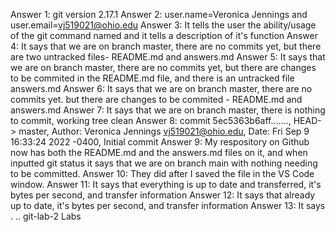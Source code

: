  Answer 1: git version 2.17.1
 Answer 2: user.name=Veronica Jennings and user.email=vj519021@ohio.edu
 Answer 3: It tells the user the ability/usage of the git command named and it tells a description of it's function
 Answer 4: It says that we are on branch master, there are no commits yet, but there are two untracked files- README.md and answers.md
 Answer 5: It says that we are on branch master, there are no commits yet, but there are changes to be commited in the README.md file, and there is an untracked file answers.md
 Answer 6: It says that we are on branch master, there are no commits yet. but there are changes to be commited - README.md and answers.md
 Answer 7: It says that we are on branch master, there is nothing to commit, working tree clean
 Answer 8: commit 5ec5363b6aff......., HEAD-> master, Author: Veronica Jennings <vj519021@ohio.edu>, Date: Fri Sep 9 16:33:24 2022 -0400, Initial commit
 Answer 9: My respository on Github now has both the README.md and the answers.md files on it, and when inputted git status it says that we are on branch main with nothing needing to be committed. 
 Answer 10: They did after I saved the file in the VS Code window. 
 Answer 11: It says that everything is up to date and transferred, it's bytes per second, and transfer information
 Answer 12: It says that already  up to date, it's bytes per second, and transfer information
 Answer 13: It says . .. git-lab-2 Labs
 

